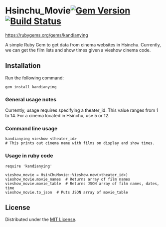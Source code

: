 # Hsinchu_Movie[![Gem Version](https://badge.fury.io/rb/kandianying.svg)](https://badge.fury.io/rb/kandianying)[![Build Status](https://travis-ci.org/SOAupstart2/Hsinchu_Movie.svg)](https://travis-ci.org/SOAupstart2/Hsinchu_Movie)

https://rubygems.org/gems/kandianying

A simple Ruby Gem to get data from cinema websites in Hsinchu. Currently, we can get the film lists and show times given a vieshow cinema code.

## Installation

Run the following command:
```
gem install kandianying
```

### General usage notes
Currently, usage requires specifying a theater_id. This value ranges from 1 to 14. For a cinema located in Hsinchu, use 5 or 12.

### Command line usage
```
kandianying vieshow <theater_id>
# This prints out cinema name with films on display and show times.
```

### Usage in ruby code
```
require 'kandianying'

vieshow_movie = HsinChuMovie::Vieshow.new(<theater_id>)
vieshow_movie.movie_names  # Returns array of film names
vieshow_movie.movie_table  # Returns JSON array of film names, dates, time
vieshow_movie.to_json  # Puts JSON array of movie_table
```

## License
Distributed under the [MIT License](LICENSE).
